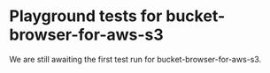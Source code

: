 # Playground tests for bucket-browser-for-aws-s3
We are still awaiting the first test run for bucket-browser-for-aws-s3.
